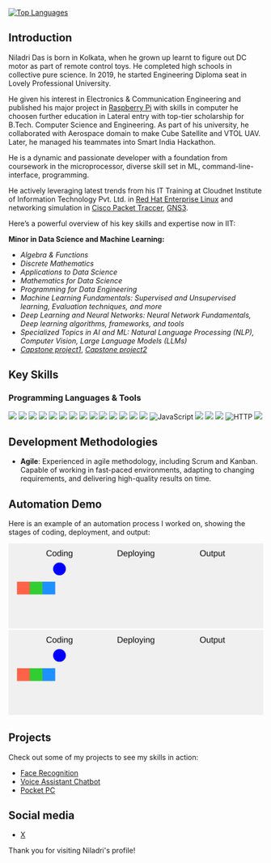 [![Top Languages](https://github-readme-stats.vercel.app/api/top-langs/?username=niladrridas&layout=compact)](https://github.com/niladrridas)

## Introduction

Niladri Das is born in Kolkata, when he grown up learnt to figure out DC motor as part of remote control toys. He completed high schools in collective pure science. In 2019, he started Engineering Diploma seat in Lovely Professional University. 

He given his interest in Electronics & Communication Engineering and published his major project in [Raspberry Pi](https://arxiv.org/abs/2405.05292) with skills in computer he choosen further education in Lateral entry with top-tier scholarship for B.Tech. Computer Science and Engineering. As part of his university, he collaborated with Aerospace domain to make Cube Satellite and VTOL UAV. Later, he managed his teammates into Smart India Hackathon. 

He is a dynamic and passionate developer with a foundation from coursework in the microprocessor, diverse skill set in ML, command-line-interface, programming. 

He actively leveraging latest trends from his IT Training at Cloudnet Institute of Information Technology Pvt. Ltd. in [Red Hat Enterprise Linux](https://www.redhat.com/en) and networking simulation in [Cisco Packet Traccer](https://www.netacad.com/courses/packet-tracer), [GNS3](https://www.gns3.com).

Here’s a powerful overview of his key skills and expertise now in IIT:

**Minor in Data Science and Machine Learning:**

- _Algebra & Functions_
- _Discrete Mathematics_
- _Applications to Data Science_
- _Mathematics for Data Science_
- _Programming for Data Engineering_
- _Machine Learning Fundamentals: Supervised and Unsupervised learning, Evaluation techniques, and more_
- _Deep Learning and Neural Networks: Neural Network Fundamentals, Deep learning algorithms, frameworks, and tools_
- _Specialized Topics in AI and ML: Natural Language Processing (NLP), Computer Vision, Large Language Models (LLMs)_
- _[Capstone project1](https://github.com/niladrridas/sentiment-analysis-naive-bayes)_, _[Capstone project2](https://github.com/niladrridas/Hybrid-Movie-Recommendation-System)_

## Key Skills

### Programming Languages & Tools

<p align="left">
<p align="left">
  <!-- Python Badge -->
  <img src="https://img.shields.io/badge/-Python-3776AB?logo=python&logoColor=white" />

  <!-- Matplotlib Badge -->
  <img src="https://img.shields.io/badge/-Matplotlib-3776AB?style=flat-square&logo=matplotlib&logoColor=white" />

  <!-- Numpy Badge -->
  <img src="https://img.shields.io/badge/-NumPy-013243?logo=numpy&logoColor=white" />

  <!-- Plotly Badge -->
  <img src="https://img.shields.io/badge/-Plotly-3776AB?style=flat-square&logo=plotly&logoColor=white" />

  <!-- PyTorch Badge -->
  <img src="https://img.shields.io/badge/-PyTorch-EE4C2C?style=flat-square&logo=pytorch&logoColor=white" />

  <!-- scikit-learn Badge -->
  <img src="https://img.shields.io/badge/-scikit--learn-F7931E?logo=scikit-learn&logoColor=white" />
  
  <!-- TensorFlow Badge -->
  <img src="https://img.shields.io/badge/-TensorFlow-FF6F00?style=flat-square&logo=tensorflow&logoColor=white" />

  <!-- Pandas Badge -->
  <img src="https://img.shields.io/badge/-Pandas-150458?logo=pandas&logoColor=white" />

  <!-- OpenAI Badge -->
  <img src="https://img.shields.io/badge/-OpenAI-00FF00?style=flat-square&logo=openai&logoColor=white" />

  <!-- OpenCV Badge -->
  <img src="https://img.shields.io/badge/-OpenCV-5C3EE8?style=flat-square&logo=opencv&logoColor=white" />

  <!-- Jupyter Notebook Badge -->
  <img src="https://img.shields.io/badge/-Jupyter-F37626?logo=jupyter&logoColor=white"/>

  <!-- SpaCy Badge -->
  <img src="https://img.shields.io/badge/-SpaCy-09a3d5?style=flat-square&logo=spacy&logoColor=white" />

  <!-- HTML5 Badge -->
  <img src="https://img.shields.io/badge/-HTML5-E34F26?style=flat-square&logo=html5&logoColor=white" />

  <!-- CSS3 Badge -->
  <img src="https://img.shields.io/badge/-CSS3-1572B6?style=flat-square&logo=css3&logoColor=white" />

  <!-- JavaScript Badge -->
  <img src="https://img.shields.io/badge/-JavaScript-F7DF1E?style=flat-square&logo=javascript&logoColor=black" alt="JavaScript"/>

  <!-- Git Badge -->
  <img src="https://img.shields.io/badge/-Git-F05032?style=flat-square&logo=git&logoColor=white" />

  <!-- Linux Badge -->
  <img src="https://img.shields.io/badge/-Linux-FCC624?style=flat-square&logo=linux&logoColor=black" />

  <!-- Bash Badge -->
  <img src="https://img.shields.io/badge/-Bash-4EAA25?style=flat-square&logo=gnu-bash&logoColor=white" />

  <!-- HTTP Badge -->
  <img src="https://img.shields.io/badge/-HTTP-0056D2?style=flat-square&logo=http&logoColor=white" alt="HTTP"/>

  <!-- VSCode Badge -->
  <img src="https://img.shields.io/badge/-VSCode-007ACC?logo=visual-studio-code&logoColor=white"/>
 
</p>

## Development Methodologies

- **Agile**: Experienced in agile methodology, including Scrum and Kanban. Capable of working in fast-paced environments, adapting to changing requirements, and delivering high-quality results on time.

## Automation Demo

Here is an example of an automation process I worked on, showing the stages of coding, deployment, and output:

![Automation Process](assets/automation.svg#gh-dark-mode-only)
![Automation Process](assets/automation.svg#gh-light-mode-only)

## Projects

Check out some of my projects to see my skills in action:
- [Face Recognition](https://github.com/niladrridas/face-recognition-webcam)
- [Voice Assistant Chatbot](https://github.com/niladrridas/voice-assistant-chatbot)
- [Pocket PC](https://github.com/niladrridas/Smart-Portable-Computer)

## Social media

- [X](https://twitter.com/niladrridas)

Thank you for visiting Niladri's profile!

